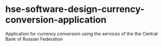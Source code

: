 # hse-software-design-currency-conversion-application
Application for currency conversion using the services of the the Central Bank of Russian Federation 
